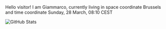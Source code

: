 Hello visitor! I am Giammarco, currently living in space coordinate Brussels and time coordinate Sunday, 28 March, 08:10 CEST

![GitHub Stats](https://github-readme-stats.vercel.app/api?username=grcasanova)
